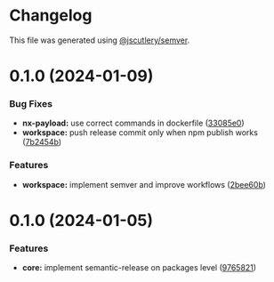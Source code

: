 # Changelog

This file was generated using [@jscutlery/semver](https://github.com/jscutlery/semver).

# 0.1.0 (2024-01-09)


### Bug Fixes

* **nx-payload:** use correct commands in dockerfile ([33085e0](https://github.com/codeware-sthlm/nx-plugins/commit/33085e020530837cdc94304b7e1f461592c718ef))
* **workspace:** push release commit only when npm publish works ([7b2454b](https://github.com/codeware-sthlm/nx-plugins/commit/7b2454b1f5ed7458a060182a47f5d8593d195ed0))


### Features

* **workspace:** implement semver and improve workflows ([2bee60b](https://github.com/codeware-sthlm/nx-plugins/commit/2bee60bfd1e1e03ca83725a76e32a80be13ef7f0))



# 0.1.0 (2024-01-05)


### Features

* **core:** implement semantic-release on packages level ([9765821](https://github.com/codeware-sthlm/nx-plugins/commit/9765821bfb40e3c17295bf85bd87c043bd16f175))
